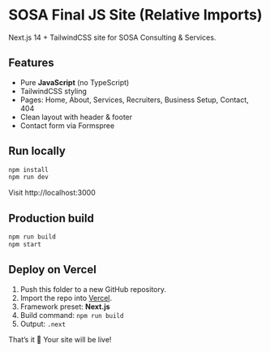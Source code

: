 
# SOSA Final JS Site (Relative Imports)

Next.js 14 + TailwindCSS site for SOSA Consulting & Services.

## Features
- Pure **JavaScript** (no TypeScript)
- TailwindCSS styling
- Pages: Home, About, Services, Recruiters, Business Setup, Contact, 404
- Clean layout with header & footer
- Contact form via Formspree

## Run locally
```bash
npm install
npm run dev
```
Visit http://localhost:3000

## Production build
```bash
npm run build
npm start
```

## Deploy on Vercel
1. Push this folder to a new GitHub repository.
2. Import the repo into [Vercel](https://vercel.com).
3. Framework preset: **Next.js**
4. Build command: `npm run build`
5. Output: `.next`

That’s it 🚀 Your site will be live!
